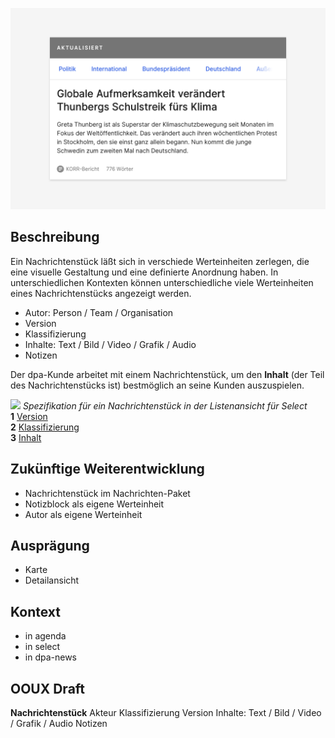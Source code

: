 ![](./Nachrichtenstück.png)

## Beschreibung
Ein Nachrichtenstück läßt sich in verschiede Werteinheiten zerlegen, die eine visuelle Gestaltung und eine definierte Anordnung haben. In unterschiedlichen Kontexten können unterschiedliche viele Werteinheiten  eines Nachrichtenstücks angezeigt werden.

- Autor: Person / Team / Organisation
- Version
- Klassifizierung
- Inhalte: Text / Bild / Video / Grafik / Audio
- Notizen

Der dpa-Kunde arbeitet mit einem Nachrichtenstück, um den **Inhalt** (der Teil des Nachrichtenstücks ist) bestmöglich an seine Kunden auszuspielen.

![](./Spezifikation.png)
_Spezifikation für ein Nachrichtenstück in der Listenansicht für Select_  
**1** [Version](../../Werteinheiten/Version)  
**2** [Klassifizierung](../../Werteinheiten/Klassifizierung)  
**3** [Inhalt](../../Werteinheiten/Inhalt)  


## Zukünftige Weiterentwicklung

* Nachrichtenstück im Nachrichten-Paket
* Notizblock als eigene Werteinheit
* Autor als eigene Werteinheit

## Ausprägung
* Karte
* Detailansicht


## Kontext
* in agenda
* in select
* in dpa-news


## OOUX Draft
**Nachrichtenstück**
Akteur
Klassifizierung
Version
Inhalte: Text / Bild / Video / Grafik / Audio
Notizen
